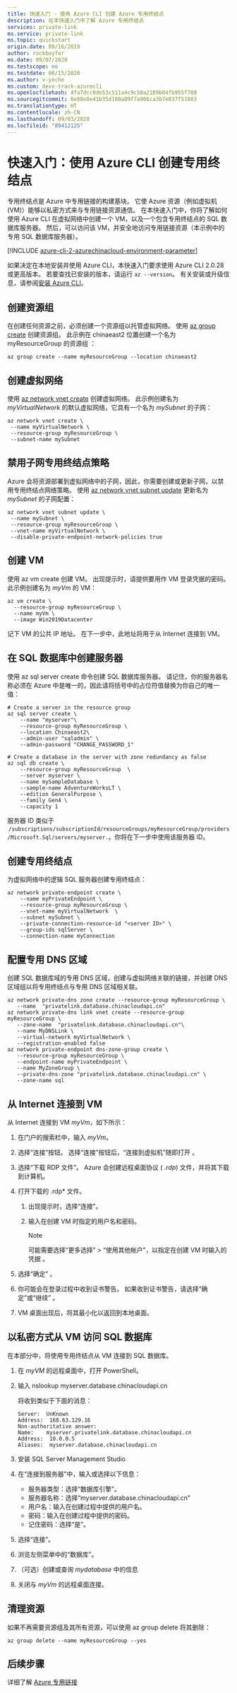 ```yaml
---
title: 快速入门 - 使用 Azure CLI 创建 Azure 专用终结点
description: 在本快速入门中了解 Azure 专用终结点
services: private-link
ms.service: private-link
ms.topic: quickstart
origin.date: 09/16/2019
author: rockboyfor
ms.date: 09/07/2020
ms.testscope: no
ms.testdate: 06/15/2020
ms.author: v-yeche
ms.custom: devx-track-azurecli
ms.openlocfilehash: 4fa7dcc0de53c511a4c9c58a2109b04fb955f788
ms.sourcegitcommit: 6e88e0e41b35d160a09f7a906ca3b7e837f51803
ms.translationtype: HT
ms.contentlocale: zh-CN
ms.lasthandoff: 09/03/2020
ms.locfileid: "89412125"
---
```

# <a name="quickstart-create-a-private-endpoint-using-azure-cli"></a>快速入门：使用 Azure CLI 创建专用终结点

专用终结点是 Azure 中专用链接的构建基块。 它使 Azure 资源（例如虚拟机 (VM)）能够以私密方式来与专用链接资源通信。 在本快速入门中，你将了解如何使用 Azure CLI 在虚拟网络中创建一个 VM，以及一个包含专用终结点的 SQL 数据库服务器。 然后，可以访问该 VM，并安全地访问专用链接资源（本示例中的专用 SQL 数据库服务器）。

[!INCLUDE [azure-cli-2-azurechinacloud-environment-parameter](../../includes/azure-cli-2-azurechinacloud-environment-parameter.md)]

如果决定在本地安装并使用 Azure CLI，本快速入门要求使用 Azure CLI 2.0.28 或更高版本。 若要查找已安装的版本，请运行 `az --version`。 有关安装或升级信息，请参阅[安装 Azure CLI](https://docs.azure.cn/cli/install-azure-cli?view=azure-cli-latest)。

## <a name="create-a-resource-group"></a>创建资源组

在创建任何资源之前，必须创建一个资源组以托管虚拟网络。 使用 [az group create](https://docs.azure.cn/cli/group?view=azure-cli-latest#az-group-create) 创建资源组。 此示例在 chinaeast2 位置创建一个名为 myResourceGroup 的资源组 ：

```azurecli
az group create --name myResourceGroup --location chinaeast2
```

## <a name="create-a-virtual-network"></a>创建虚拟网络

使用 [az network vnet create](https://docs.azure.cn/cli/network/vnet?view=azure-cli-latest#az-network-vnet-create) 创建虚拟网络。 此示例创建名为 *myVirtualNetwork* 的默认虚拟网络，它具有一个名为 *mySubnet* 的子网：

```azurecli
az network vnet create \
 --name myVirtualNetwork \
 --resource-group myResourceGroup \
 --subnet-name mySubnet
```

## <a name="disable-subnet-private-endpoint-policies"></a>禁用子网专用终结点策略

Azure 会将资源部署到虚拟网络中的子网，因此，你需要创建或更新子网，以禁用专用终结点网络策略。 使用 [az network vnet subnet update](https://docs.azure.cn/cli/network/vnet/subnet?view=azure-cli-latest#az-network-vnet-subnet-update) 更新名为 *mySubnet* 的子网配置：

```azurecli
az network vnet subnet update \
 --name mySubnet \
 --resource-group myResourceGroup \
 --vnet-name myVirtualNetwork \
 --disable-private-endpoint-network-policies true
```

## <a name="create-the-vm"></a>创建 VM

使用 az vm create 创建 VM。 出现提示时，请提供要用作 VM 登录凭据的密码。 此示例创建名为 *myVm* 的 VM：

```azurecli
az vm create \
  --resource-group myResourceGroup \
  --name myVm \
  --image Win2019Datacenter
```

记下 VM 的公共 IP 地址。 在下一步中，此地址将用于从 Internet 连接到 VM。

## <a name="create-a-server-in-sql-database"></a>在 SQL 数据库中创建服务器

使用 az sql server create 命令创建 SQL 数据库服务器。 请记住，你的服务器名称必须在 Azure 中是唯一的，因此请将括号中的占位符值替换为你自己的唯一值：

```azurecli
# Create a server in the resource group
az sql server create \
    --name "myserver"\
    --resource-group myResourceGroup \
    --location Chinaeast2\
    --admin-user "sqladmin" \
    --admin-password "CHANGE_PASSWORD_1"

# Create a database in the server with zone redundancy as false
az sql db create \
    --resource-group myResourceGroup  \
    --server myserver \
    --name mySampleDatabase \
    --sample-name AdventureWorksLT \
    --edition GeneralPurpose \
    --family Gen4 \
    --capacity 1
```

服务器 ID 类似于  ```/subscriptions/subscriptionId/resourceGroups/myResourceGroup/providers/Microsoft.Sql/servers/myserver.```。你将在下一步中使用该服务器 ID。

## <a name="create-the-private-endpoint"></a>创建专用终结点

为虚拟网络中的逻辑 SQL 服务器创建专用终结点：

```azurecli
az network private-endpoint create \  
    --name myPrivateEndpoint \  
    --resource-group myResourceGroup \  
    --vnet-name myVirtualNetwork  \  
    --subnet mySubnet \  
    --private-connection-resource-id "<server ID>" \  
    --group-ids sqlServer \  
    --connection-name myConnection  
 ```

## <a name="configure-the-private-dns-zone"></a>配置专用 DNS 区域

创建 SQL 数据库域的专用 DNS 区域，创建与虚拟网络关联的链接，并创建 DNS 区域组以将专用终结点与专用 DNS 区域相关联。 

```azurecli
az network private-dns zone create --resource-group myResourceGroup \
   --name  "privatelink.database.chinacloudapi.cn"
az network private-dns link vnet create --resource-group myResourceGroup \
   --zone-name  "privatelink.database.chinacloudapi.cn"\
   --name MyDNSLink \
   --virtual-network myVirtualNetwork \
   --registration-enabled false
az network private-endpoint dns-zone-group create \
   --resource-group myResourceGroup \
   --endpoint-name myPrivateEndpoint \
   --name MyZoneGroup \
   --private-dns-zone "privatelink.database.chinacloudapi.cn" \
   --zone-name sql
```

## <a name="connect-to-a-vm-from-the-internet"></a>从 Internet 连接到 VM

从 Internet 连接到 VM *myVm*，如下所示：

1. 在门户的搜索栏中，输入 *myVm*。

1. 选择“连接”按钮。 选择“连接”按钮后，“连接到虚拟机”随即打开 。

1. 选择“下载 RDP 文件”。 Azure 会创建远程桌面协议 ( *.rdp*) 文件，并将其下载到计算机。

1. 打开下载的 .rdp* 文件。

    1. 出现提示时，选择“连接”。

    1. 输入在创建 VM 时指定的用户名和密码。

        > [!NOTE]
        > 可能需要选择“更多选择” > “使用其他帐户”，以指定在创建 VM 时输入的凭据 。

1. 选择“确定” 。

1. 你可能会在登录过程中收到证书警告。 如果收到证书警告，请选择“确定”或“继续” 。

1. VM 桌面出现后，将其最小化以返回到本地桌面。  

## <a name="access-sql-database-privately-from-the-vm"></a>以私密方式从 VM 访问 SQL 数据库

在本部分中，将使用专用终结点从 VM 连接到 SQL 数据库。

1. 在 *myVM* 的远程桌面中，打开 PowerShell。
2. 输入 nslookup myserver.database.chinacloudapi.cn

    将收到类似于下面的消息：

    ```
    Server:  UnKnown
    Address:  168.63.129.16
    Non-authoritative answer:
    Name:    myserver.privatelink.database.chinacloudapi.cn
    Address:  10.0.0.5
    Aliases:  myserver.database.chinacloudapi.cn
    ```

3. 安装 SQL Server Management Studio
4. 在“连接到服务器”中，输入或选择以下信息：

    - 服务器类型：选择“数据库引擎”。
    - 服务器名称：选择“myserver.database.chinacloudapi.cn”
    - 用户名：输入在创建过程中提供的用户名。
    - 密码：输入在创建过程中提供的密码。
    - 记住密码：选择“是”。

5. 选择“连接”。
6. 浏览左侧菜单中的“数据库”。
7. （可选）创建或查询 *mydatabase* 中的信息
8. 关闭与 *myVm* 的远程桌面连接。

## <a name="clean-up-resources"></a>清理资源

如果不再需要资源组及其所有资源，可以使用 az group delete 将其删除：

```azurecli
az group delete --name myResourceGroup --yes
```

## <a name="next-steps"></a>后续步骤

详细了解 [Azure 专用链接](private-link-overview.md)

<!-- Update_Description: update meta properties, wording update, update link -->